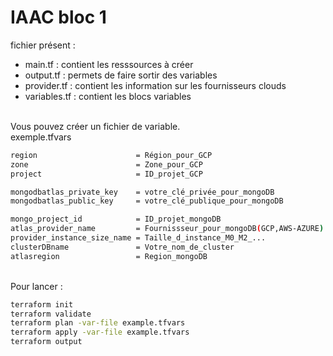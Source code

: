 # IAAC bloc 1
fichier présent :<ul>
  <li>main.tf : contient les resssources à créer</li>
  <li>output.tf : permets de faire sortir des variables</li>
  <li>provider.tf : contient les information sur les fournisseurs clouds</li>
  <li> variables.tf : contient les blocs variables</li>
</ul>
<br>
Vous pouvez créer un fichier de variable.<br>
exemple.tfvars<br>

```bash
region                      = Région_pour_GCP 
zone                        = Zone_pour_GCP
project                     = ID_projet_GCP

mongodbatlas_private_key    = votre_clé_privée_pour_mongoDB
mongodbatlas_public_key     = votre_clé_publique_pour_mongoDB

mongo_project_id            = ID_projet_mongoDB
atlas_provider_name         = Fournissseur_pour_mongoDB(GCP,AWS-AZURE)
provider_instance_size_name = Taille_d_instance_M0_M2_...
clusterDBname               = Votre_nom_de_cluster
atlasregion                 = Region_mongoDB
```

<br>
Pour lancer :<br>

```bash
terraform init
terraform validate
terraform plan -var-file example.tfvars
terraform apply -var-file example.tfvars
terraform output
```
